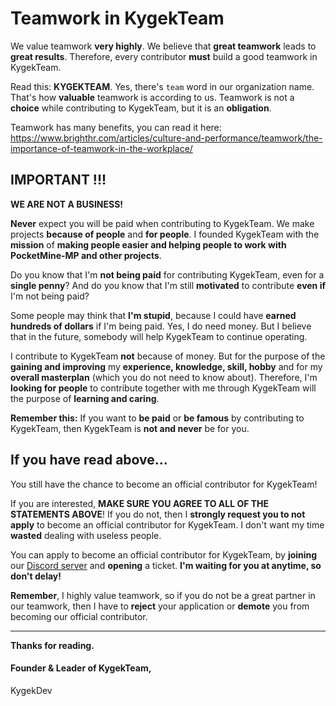 # Teamwork in KygekTeam

We value teamwork **very highly**. We believe that **great teamwork** leads to **great results**. Therefore, every contributor **must** build a good teamwork in KygekTeam.

Read this: **KYGEKTEAM**. Yes, there's `team` word in our organization name. That's how **valuable** teamwork is according to us. Teamwork is not a **choice** while contributing to KygekTeam, but it is an **obligation**.

Teamwork has many benefits, you can read it here: https://www.brighthr.com/articles/culture-and-performance/teamwork/the-importance-of-teamwork-in-the-workplace/

## IMPORTANT !!!

**WE ARE NOT A BUSINESS!**

**Never** expect you will be paid when contributing to KygekTeam. We make projects **because of people** and **for people**. I founded KygekTeam with the **mission** of **making people easier and helping people to work with PocketMine-MP and other projects**.

Do you know that I'm **not being paid** for contributing KygekTeam, even for a **single penny**? And do you know that I'm still **motivated** to contribute **even if** I'm not being paid?

Some people may think that **I'm stupid**, because I could have **earned hundreds of dollars** if I'm being paid. Yes, I do need money. But I believe that in the future, somebody will help KygekTeam to continue operating.

I contribute to KygekTeam **not** because of money. But for the purpose of the **gaining and improving** my **experience, knowledge, skill, hobby** and for my **overall masterplan** (which you do not need to know about). Therefore, I'm **looking for people** to contribute together with me through KygekTeam will the purpose of **learning and caring**.

**Remember this:** If you want to **be paid** or **be famous** by contributing to KygekTeam, then KygekTeam is **not and never** be for you.

## If you have read above...

You still have the chance to become an official contributor for KygekTeam!

If you are interested, **MAKE SURE YOU AGREE TO ALL OF THE STATEMENTS ABOVE**! If you do not, then I **strongly request you to not apply** to become an official contributor for KygekTeam. I don't want my time **wasted** dealing with useless people.

You can apply to become an official contributor for KygekTeam, by **joining** our [Discord server](https://discord.kygek.team) and **opening** a ticket. **I'm waiting for you at anytime, so don't delay!**

**Remember**, I highly value teamwork, so if you do not be a great partner in our teamwork, then I have to **reject** your application or **demote** you from becoming our official contributor.

---

**Thanks for reading.**
#### Founder & Leader of KygekTeam,
KygekDev
